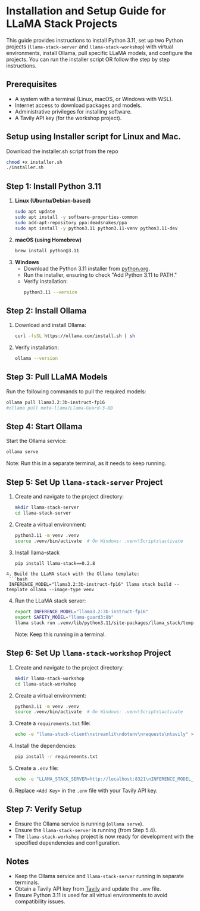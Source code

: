 # Installation and Setup Guide for LLaMA Stack Projects

This guide provides instructions to install Python 3.11, set up two Python projects (`llama-stack-server` and `llama-stack-workshop`) with virtual environments, install Ollama, pull specific LLaMA models, and configure the projects. You can run the installer script OR follow the step by step instructions.

## Prerequisites
- A system with a terminal (Linux, macOS, or Windows with WSL).
- Internet access to download packages and models.
- Administrative privileges for installing software.
- A Tavily API key (for the workshop project).

## Setup using Installer script for Linux and Mac.
   Download the installer.sh script from the repo
```bash
chmod +x installer.sh
./installer.sh
```

## Step 1: Install Python 3.11
1. **Linux (Ubuntu/Debian-based)**
   ```bash
   sudo apt update
   sudo apt install -y software-properties-common
   sudo add-apt-repository ppa:deadsnakes/ppa
   sudo apt install -y python3.11 python3.11-venv python3.11-dev
   ```
2. **macOS (using Homebrew)**
   ```bash
   brew install python@3.11
   ```
3. **Windows**
   - Download the Python 3.11 installer from [python.org](https://www.python.org/downloads/release/python-3110/).
   - Run the installer, ensuring to check "Add Python 3.11 to PATH."
   - Verify installation:
     ```bash
     python3.11 --version
     ```

## Step 2: Install Ollama
1. Download and install Ollama:
   ```bash
   curl -fsSL https://ollama.com/install.sh | sh
   ```
2. Verify installation:
   ```bash
   ollama --version
   ```

## Step 3: Pull LLaMA Models
Run the following commands to pull the required models:
```bash
ollama pull llama3.2:3b-instruct-fp16
#ollama pull meta-llama/Llama-Guard-3-8B
```

## Step 4: Start Ollama
Start the Ollama service:
```bash
ollama serve
```
Note: Run this in a separate terminal, as it needs to keep running.

## Step 5: Set Up `llama-stack-server` Project
1. Create and navigate to the project directory:
   ```bash
   mkdir llama-stack-server
   cd llama-stack-server
   ```
2. Create a virtual environment:
   ```bash
   python3.11 -m venv .venv
   source .venv/bin/activate  # On Windows: .venv\Scripts\activate
   ```
3. Install llama-stack
   ```bash
   pip install llama-stack==0.2.8
  ``` 
4. Build the LLaMA stack with the Ollama template:
   ```bash
   INFERENCE_MODEL="llama3.2:3b-instruct-fp16" llama stack build --template ollama --image-type venv
   ```
4. Run the LLaMA stack server:
   ```bash
   export INFERENCE_MODEL="llama3.2:3b-instruct-fp16"
   export SAFETY_MODEL="llama-guard3:8b"
   llama stack run .venv/lib/python3.11/site-packages/llama_stack/templates/ollama/run.yaml --image-type venv
   ```
   Note: Keep this running in a terminal.

## Step 6: Set Up `llama-stack-workshop` Project
1. Create and navigate to the project directory:
   ```bash
   mkdir llama-stack-workshop
   cd llama-stack-workshop
   ```
2. Create a virtual environment:
   ```bash
   python3.11 -m venv .venv
   source .venv/bin/activate  # On Windows: .venv\Scripts\activate
   ```
3. Create a `requirements.txt` file:
   ```bash
   echo -e "llama-stack-client\nstreamlit\ndotenv\nrequests\ntavily" > requirements.txt
   ```
4. Install the dependencies:
   ```bash
   pip install -r requirements.txt
   ```
5. Create a `.env` file:
   ```bash
   echo -e "LLAMA_STACK_SERVER=http://localhost:8321\nINFERENCE_MODEL_ID=llama3.2:3b-instruct-fp16\nSHIELD_ID=meta-llama/Llama-Guard-3-8B\nEMBEDDING_MODEL_ID=all-MiniLM-L6-v2\nTAVILY_SEARCH_API_KEY=<Add Key>" > .env
   ```
6. Replace `<Add Key>` in the `.env` file with your Tavily API key.

## Step 7: Verify Setup
- Ensure the Ollama service is running (`ollama serve`).
- Ensure the `llama-stack-server` is running (from Step 5.4).
- The `llama-stack-workshop` project is now ready for development with the specified dependencies and configuration.

## Notes
- Keep the Ollama service and `llama-stack-server` running in separate terminals.
- Obtain a Tavily API key from [Tavily](https://tavily.com) and update the `.env` file.
- Ensure Python 3.11 is used for all virtual environments to avoid compatibility issues.
